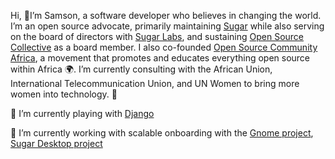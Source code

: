 Hi, 👋I’m Samson, a software developer who believes in changing the world. I’m an open source advocate, primarily maintaining [Sugar](https://github.com/sugarlabs) while also serving on the board of directors with [Sugar Labs](http://sugarlabs.org/), and sustaining [Open Source Collective](https://www.oscollective.org/) as a board member. I also co-founded [Open Source Community Africa](https://www.oscafrica.org/), a movement that promotes and educates everything open source within Africa 🌍. I’m currently consulting with the African Union, International Telecommunication Union, and UN Women to bring more women into technology. 🚀

🌱 I’m currently playing with [Django](https://www.djangoproject.com/)

🔭 I’m currently working with scalable onboarding with the [Gnome project](https://gitlab.gnome.org/Teams/Engagement/initiatives/scalable-onboarding), [Sugar Desktop project](https://github.com/sugarlabs)
